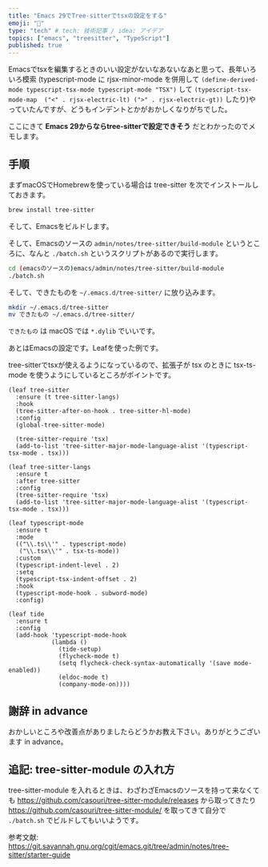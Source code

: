 ```yaml
---
title: "Emacs 29でTree-sitterでtsxの設定をする"
emoji: "🌲"
type: "tech" # tech: 技術記事 / idea: アイデア
topics: ["emacs", "treesitter", "TypeScript"]
published: true
---
```

Emacsでtsxを編集するときのいい設定がないなあないなあと思って、長年いろいろ模索 (typescript-mode に rjsx-minor-mode を併用して `(define-derived-mode typescript-tsx-mode typescript-mode "TSX")` して `(typescript-tsx-mode-map  ("<" . rjsx-electric-lt) (">" . rjsx-electric-gt))` したり)やっていたんですが、どうもインデントとかがおかしくなりがちでした。

ここにきて **Emacs 29からならtree-sitterで設定できそう** だとわかったのでメモします。


## 手順

まずmacOSでHomebrewを使っている場合は tree-sitter を次でインストールしておきます。

```sh
brew install tree-sitter
```

そして、Emacsをビルドします。

そして、Emacsのソースの `admin/notes/tree-sitter/build-module` というところに、なんと `./batch.sh` というスクリプトがあるので実行します。

```sh
cd (emacsのソースの)emacs/admin/notes/tree-sitter/build-module
./batch.sh
```

そして、できたものを `~/.emacs.d/tree-sitter/` に放り込みます。

```sh
mkdir ~/.emacs.d/tree-sitter
mv できたもの ~/.emacs.d/tree-sitter/
```

`できたもの` は macOS では `*.dylib` でいいです。


あとはEmacsの設定です。Leafを使った例です。

tree-sitterでtsxが使えるようになっているので、拡張子が tsx のときに tsx-ts-mode を使うようにしているところがポイントです。

```emacs-lisp
(leaf tree-sitter
  :ensure (t tree-sitter-langs)
  :hook
  (tree-sitter-after-on-hook . tree-sitter-hl-mode)
  :config
  (global-tree-sitter-mode)

  (tree-sitter-require 'tsx)
  (add-to-list 'tree-sitter-major-mode-language-alist '(typescript-tsx-mode . tsx)))

(leaf tree-sitter-langs
  :ensure t
  :after tree-sitter
  :config
  (tree-sitter-require 'tsx)
  (add-to-list 'tree-sitter-major-mode-language-alist '(typescript-tsx-mode . tsx)))
  
(leaf typescript-mode
  :ensure t
  :mode 
  (("\\.ts\\'" . typescript-mode)
   ("\\.tsx\\'" . tsx-ts-mode))
  :custom
  (typescript-indent-level . 2)
  :setq 
  (typescript-tsx-indent-offset . 2)
  :hook
  (typescript-mode-hook . subword-mode)
  :config)

(leaf tide
  :ensure t
  :config
  (add-hook 'typescript-mode-hook
            (lambda ()
              (tide-setup)
              (flycheck-mode t)
              (setq flycheck-check-syntax-automatically '(save mode-enabled))
              (eldoc-mode t)
              (company-mode-on))))

```

## 謝辞 in advance

おかしいところや改善点がありましたらどうかお教え下さい。ありがとうございます in advance。


## 追記: tree-sitter-module の入れ方

tree-sitter-module を入れるときは、わざわざEmacsのソースを持って来なくても https://github.com/casouri/tree-sitter-module/releases から取ってきたり https://github.com/casouri/tree-sitter-module/ を取ってきて自分で `./batch.sh` でビルドしてもいいようです。

参考文献: https://git.savannah.gnu.org/cgit/emacs.git/tree/admin/notes/tree-sitter/starter-guide
